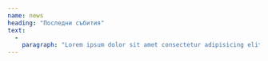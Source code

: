 ```yaml
--- 
name: news 
heading: "Последни събития" 
text: 
  - 
    paragraph: "Lorem ipsum dolor sit amet consectetur adipisicing elit. Corporis velit temporibus possimus accusamus minus omnis? Laudantium asperiores delectus incidunt ad provident non tempore iusto, rerum consequatur labore." 
--- 
```

